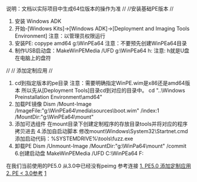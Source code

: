 说明：文档以实际项目中生成64位版本的操作为准
//
//安装基础PE版本
//
1. 安装 Windows ADK
2. 开始-[Windows Kits]->[Windows ADK]->[Deployment and Imaging Tools Environment]
注意：以管理员权限运行
3. 安装PE: copype amd64 g:\WinPEa64 
注意：不要预先创建WinPEa64目录
4. 制作USB启动盘：MakeWinPEMedia /UFD g:\WinPEa64 h:
注意: h就是U盘在电脑上的盘符


//
// 添加定制应用
//
1. cd到指定版本的pe目录
注意：需要明确指定WinPE.wim是x86还是amd64版本
所以先从[Deployment Tools]目录cd到对应的目录中。
cd "..\Windows Preinstallation Environment\amd64"
2. 加载PE镜像
Dism /Mount-Image /ImageFile:"g:\WinPEa64\media\sources\boot.wim" /index:1 /MountDir:"g:\WinPEa64\mount"
3. 添加可选组件
在mount目录下创建定制程序的存放目录tools并将对应的程序拷贝进去
4.添加自启动脚本
修改mount\Windows\System32\Startnet.cmd
添加启动代码：%SYSTEMDRIVE%\tools\fuzz.exe
5. 卸载PE
Dism /Unmount-Image /MountDir:"g:\WinPa64\mount" /commit
6.创建启动盘
MakeWinPEMedia /UFD C:\WinPEa64 F:

在我们当前使用的PE5.0 从3.0中已经没有peimg
参考连接
[1. PE5.0 添加定制应用](https://msdn.microsoft.com/zh-cn/library/hh824926.aspx)
[2. PE < 3.0参考](https://technet.microsoft.com/en-us/library/cc749312(v=ws.10).aspx)
[1](https://msdn.microsoft.com/en-us/windows/hardware/commercialize/manufacture/desktop/winpe-create-usb-bootable-drive)


